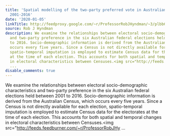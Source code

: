 ```yaml
---
title: 'Spatial modelling of the two-party preferred vote in Australian federal elections:
  2001-2016'
date: '2020-01-05'
linkTitle: http://feedproxy.google.com/~r/ProfessorRobJHyndman/~3/plbb60YoVM8/
source: Rob J Hyndman
description: We examine the relationships between electoral socio-demographic characteristics
  and two-party preference in the six Australian federal elections held between 2001
  to 2016. Socio-demographic information is derived from the Australian Census, which
  occurs every five years. Since a Census is not directly available for each election,
  spatio-temporal imputation is employed to estimate Census data for the electorates
  at the time of each election. This accounts for both spatial and temporal changes
  in electoral characteristics between Censuses.<img src="http://feeds.feedburner.com/~r/ProfessorRobJHy
  ...
disable_comments: true
---
```

We examine the relationships between electoral socio-demographic characteristics and two-party preference in the six Australian federal elections held between 2001 to 2016. Socio-demographic information is derived from the Australian Census, which occurs every five years. Since a Census is not directly available for each election, spatio-temporal imputation is employed to estimate Census data for the electorates at the time of each election. This accounts for both spatial and temporal changes in electoral characteristics between Censuses.<img src="http://feeds.feedburner.com/~r/ProfessorRobJHy ...